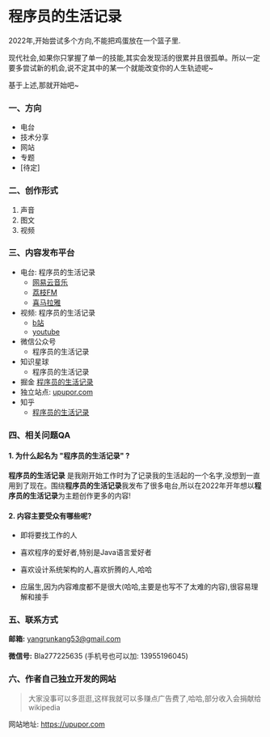 # 程序员的生活记录

2022年,开始尝试多个方向,不能把鸡蛋放在一个篮子里.

现代社会,如果你只掌握了单一的技能,其实会发现活的很累并且很孤单。所以一定要多尝试新的机会,说不定其中的某一个就能改变你的人生轨迹呢~

基于上述,那就开始吧~

### 一、方向

- 电台
- 技术分享
- 网站
- 专题
- [待定]

### 二、创作形式

1. 声音
2. 图文
3. 视频

### 三、内容发布平台

* 电台: 程序员的生活记录
  * [网易云音乐](https://music.163.com/#/djradio?id=341445058)
  * [荔枝FM](https://www.lizhi.fm/user/3534911)
  * [喜马拉雅](https://www.ximalaya.com/album/21813802)
* 视频: 程序员的生活记录
  * [b站](https://space.bilibili.com/35342533)
  * [youtube](https://www.youtube.com/channel/UCD-haZyh79JQgMPza0j-sBQ)
* 微信公众号
  * 程序员的生活记录
* 知识星球
  * 程序员的生活记录
* 掘金 [程序员的生活记录](https://juejin.cn/user/4195392102338717)
* 独立站点: [upupor.com](https://upupor.com)
* 知乎
  *  [程序员的生活记录](zhihu.com/people/yangrunkangbla)

### 四、相关问题QA

#### 1. 为什么起名为 "程序员的生活记录" ?

**程序员的生活记录** 是我刚开始工作时为了记录我的生活起的一个名字,没想到一直用到了现在。围绕**程序员的生活记录**我发布了很多电台,所以在2022年开年想以**程序员的生活记录**为主题创作更多的内容!

#### 2. 内容主要受众有哪些呢?

- 即将要找工作的人

- 喜欢程序的爱好者,特别是Java语言爱好者

- 喜欢设计系统架构的人,喜欢折腾的人,哈哈

- 应届生,因为内容难度都不是很大(哈哈,主要是也写不了太难的内容),很容易理解和接手

  

### 五、联系方式

**邮箱:** yangrunkang53@gmail.com

**微信号:** Bla277225635 (手机号也可以加: 13955196045)



### 六、作者自己独立开发的网站

> 大家没事可以多逛逛,这样我就可以多赚点广告费了,哈哈,部分收入会捐献给wikipedia

网站地址: https://upupor.com













